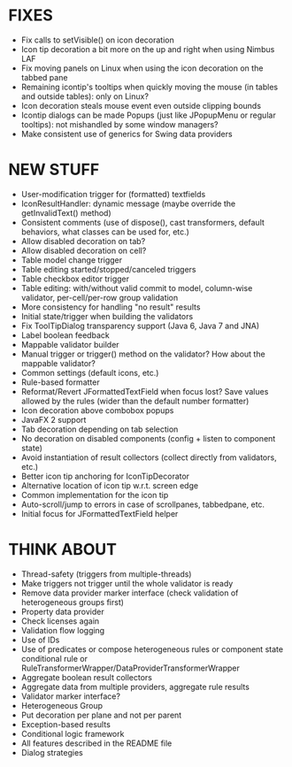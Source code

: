 # FIXES

* Fix calls to setVisible() on icon decoration
* Icon tip decoration a bit more on the up and right when using Nimbus LAF
* Fix moving panels on Linux when using the icon decoration on the tabbed pane
* Remaining icontip's tooltips when quickly moving the mouse (in tables and outside tables): only on Linux?
* Icon decoration steals mouse event even outside clipping bounds
* Icontip dialogs can be made Popups (just like JPopupMenu or regular tooltips): not mishandled by some window managers?
* Make consistent use of generics for Swing data providers

# NEW STUFF

* User-modification trigger for (formatted) textfields
* IconResultHandler: dynamic message (maybe override the getInvalidText() method)
* Consistent comments (use of dispose(), cast transformers, default behaviors, what classes can be used for, etc.)
* Allow disabled decoration on tab?
* Allow disabled decoration on cell?
* Table model change trigger
* Table editing started/stopped/canceled triggers
* Table checkbox editor trigger
* Table editing: with/without valid commit to model, column-wise validator, per-cell/per-row group validation
* More consistency for handling "no result" results
* Initial state/trigger when building the validators
* Fix ToolTipDialog transparency support (Java 6, Java 7 and JNA)
* Label boolean feedback
* Mappable validator builder
* Manual trigger or trigger() method on the validator? How about the mappable validator?
* Common settings (default icons, etc.)
* Rule-based formatter
* Reformat/Revert JFormattedTextField when focus lost? Save values allowed by the rules (wider than the default number formatter)
* Icon decoration above combobox popups
* JavaFX 2 support
* Tab decoration depending on tab selection
* No decoration on disabled components (config + listen to component state)
* Avoid instantiation of result collectors (collect directly from validators, etc.)
* Better icon tip anchoring for IconTipDecorator
* Alternative location of icon tip w.r.t. screen edge
* Common implementation for the icon tip
* Auto-scroll/jump to errors in case of scrollpanes, tabbedpane, etc.
* Initial focus for JFormattedTextField helper

# THINK ABOUT

* Thread-safety (triggers from multiple-threads)
* Make triggers not trigger until the whole validator is ready
* Remove data provider marker interface (check validation of heterogeneous groups first)
* Property data provider
* Check licenses again
* Validation flow logging
* Use of IDs
* Use of predicates or compose heterogeneous rules or component state conditional rule or RuleTransformerWrapper/DataProviderTransformerWrapper
* Aggregate boolean result collectors
* Aggregate data from multiple providers, aggregate rule results
* Validator marker interface?
* Heterogeneous Group
* Put decoration per plane and not per parent
* Exception-based results
* Conditional logic framework
* All features described in the README file
* Dialog strategies
